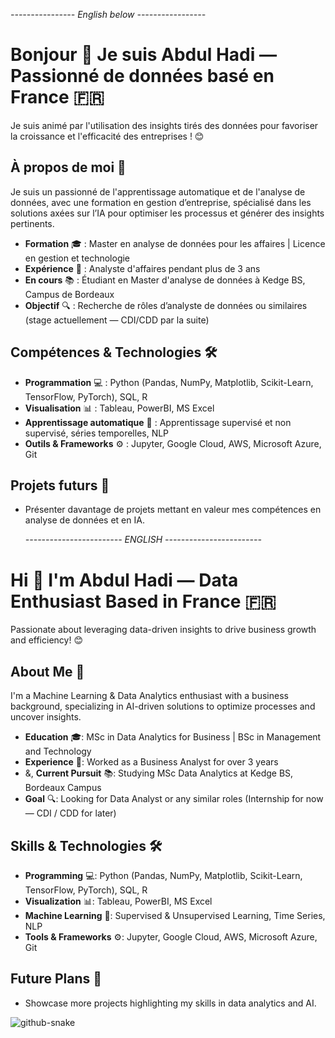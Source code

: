 *---------------- English below -----------------*
# Bonjour 👋 Je suis Abdul Hadi — Passionné de données basé en France 🇫🇷

Je suis animé par l'utilisation des insights tirés des données pour favoriser la croissance et l'efficacité des entreprises ! 😊

## À propos de moi 🌟

Je suis un passionné de l'apprentissage automatique et de l'analyse de données, avec une formation en gestion d’entreprise, spécialisé dans les solutions axées sur l’IA pour optimiser les processus et générer des insights pertinents.

- **Formation** 🎓 : Master en analyse de données pour les affaires | Licence en gestion et technologie
- **Expérience** 💼 : Analyste d'affaires pendant plus de 3 ans
- **En cours** 📚 : Étudiant en Master d'analyse de données à Kedge BS, Campus de Bordeaux
- **Objectif** 🔍 : Recherche de rôles d’analyste de données ou similaires (stage actuellement — CDI/CDD par la suite)

## Compétences & Technologies 🛠️

- **Programmation** 💻 : Python (Pandas, NumPy, Matplotlib, Scikit-Learn, TensorFlow, PyTorch), SQL, R
- **Visualisation** 📊 : Tableau, PowerBI, MS Excel
- **Apprentissage automatique** 🤖 : Apprentissage supervisé et non supervisé, séries temporelles, NLP
- **Outils & Frameworks** ⚙️ : Jupyter, Google Cloud, AWS, Microsoft Azure, Git

## Projets futurs 🚀

- Présenter davantage de projets mettant en valeur mes compétences en analyse de données et en IA.

  *------------------------ ENGLISH ------------------------*
# Hi 👋 I'm Abdul Hadi — Data Enthusiast Based in France 🇫🇷

Passionate about leveraging data-driven insights to drive business growth and efficiency! 😊

## About Me 🌟

I'm a Machine Learning & Data Analytics enthusiast with a business background, specializing in AI-driven solutions to optimize processes and uncover insights.

- **Education** 🎓: MSc in Data Analytics for Business | BSc in Management and Technology
- **Experience** 💼: Worked as a Business Analyst for over 3 years
- &, **Current Pursuit** 📚: Studying MSc Data Analytics at Kedge BS, Bordeaux Campus
- **Goal** 🔍: Looking for Data Analyst or any similar roles (Internship for now — CDI / CDD for later)

## Skills & Technologies 🛠️

- **Programming** 💻: Python (Pandas, NumPy, Matplotlib, Scikit-Learn, TensorFlow, PyTorch), SQL, R
- **Visualization** 📊: Tableau, PowerBI, MS Excel
- **Machine Learning** 🤖: Supervised & Unsupervised Learning, Time Series, NLP
- **Tools & Frameworks** ⚙️: Jupyter, Google Cloud, AWS, Microsoft Azure, Git

## Future Plans 🚀

- Showcase more projects highlighting my skills in data analytics and AI.
<!--
# 💻 Tech Stack:
![Python](https://img.shields.io/badge/python-3670A0?style=for-the-badge&logo=python&logoColor=ffdd54) ![MySQL](https://img.shields.io/badge/MySQL-4479A1?style=for-the-badge&logo=mysql&logoColor=white) ![CSS3](https://img.shields.io/badge/css3-%231572B6.svg?style=for-the-badge&logo=css3&logoColor=white) ![HTML5](https://img.shields.io/badge/html5-%23E34F26.svg?style=for-the-badge&logo=html5&logoColor=white)![AWS](https://img.shields.io/badge/AWS-%23FF9900.svg?style=for-the-badge&logo=amazon-aws&logoColor=white) ![Google Cloud](https://img.shields.io/badge/GoogleCloud-%234285F4.svg?style=for-the-badge&logo=google-cloud&logoColor=white)![Adobe Photoshop](https://img.shields.io/badge/adobe%20photoshop-%2331A8FF.svg?style=for-the-badge&logo=adobe%20photoshop&logoColor=white) ![Notion](https://img.shields.io/badge/Notion-%23000000.svg?style=for-the-badge&logo=notion&logoColor=white)
-->
<picture>
  <source media="(prefers-color-scheme: dark)" srcset="https://raw.githubusercontent.com/tobiasmeyhoefer/tobiasmeyhoefer/output/github-snake-dark.svg" />
  <source media="(prefers-color-scheme: light)" srcset="https://raw.githubusercontent.com/tobiasmeyhoefer/tobiasmeyhoefer/output/github-snake.svg" />
  <img alt="github-snake" src="https://raw.githubusercontent.com/tobiasmeyhoefer/tobiasmeyhoefer/output/github-snake.svg" />
</picture>
